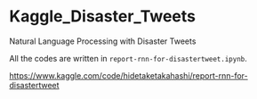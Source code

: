 # Kaggle_Disaster_Tweets
Natural Language Processing with Disaster Tweets

All the codes are written in `report-rnn-for-disastertweet.ipynb`.

https://www.kaggle.com/code/hidetaketakahashi/report-rnn-for-disastertweet
